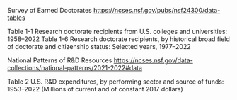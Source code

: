 Survey of Earned Doctorates
https://ncses.nsf.gov/pubs/nsf24300/data-tables

Table 1-1 Research doctorate recipients from U.S. colleges and universities: 1958–2022
Table 1-6 Research doctorate recipients, by historical broad field of doctorate and citizenship status: Selected years, 1977–2022

National Patterns of R&D Resources
https://ncses.nsf.gov/data-collections/national-patterns/2021-2022#data

Table 2 U.S. R&D expenditures, by performing sector and source of funds: 1953–2022
(Millions of current and of constant 2017 dollars)
